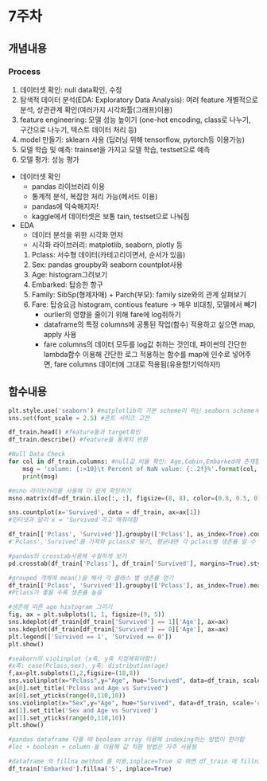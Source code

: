 # 7주차

## 개념내용

### Process

1. 데이터셋 확인: null data확인, 수정
2. 탐색적 데이터 분석(EDA: Exploratory Data Analysis): 여러 feature 개별적으로 분석, 상관관계 확인(여러가지 시각화툴(그래프)이용)
3. feature engineering: 모델 성능 높이기 (one-hot encoding, class로 나누기, 구간으로 나누기, 텍스트 데이터 처리 등)
4. model 만들기: sklearn 사용 (딥러닝 위해 tensorflow, pytorch등 이용가능)
5. 모델 학습 및 예측: trainset을 가지고 모델 학습, testset으로 예측
6. 모델 평가: 성능 평가

- 데이터셋 확인
    - pandas 라이브러리 이용
    - 통계적 분석, 복잡한 처리 가능(메서드 이용)
    - pandas에 익숙해지자!
    - kaggle에서 데이터셋은 보통 tain, testset으로 나눠짐
- EDA
    - 데이터 분석을 위한 시각화 먼저
    - 시각화 라이브러리: matplotlib, seaborn, plotly 등
    1. Pclass: 서수형 데이터(카테고리이면서, 순서가 있음)
    2. Sex: pandas groupby와 seaborn countplot사용
    3. Age: histogram그려보기
    4. Embarked: 탑승한 항구
    5. Family: SibSp(형제자매) + Parch(부모): family size와의 관계 살펴보기
    6. Fare: 탑승요금 histogram, contious feature → 매우 비대칭, 모델에서 빼기
        - ourlier의 영향을 줄이기 위해 fare에 log취하기
        - dataframe의 특정 columns에 공통된 작업(함수) 적용하고 싶으면 map, apply 사용
        - fare columns의 데이터 모두를 log값 취하는 것인데, 파이썬의 간단한 lambda함수 이용해 간단한 로그 적용하는 함수를 map에 인수로 넣어주면, fare columns 데이터에 그대로 적용됨(유용함!기억하자!)

## 함수내용

```python
plt.style.use('seaborn') #matplotlib의 기본 scheme이 아닌 seaborn scheme세팅
sns.set(font_scale = 2.5) #폰트 사이즈 고전

df_train.head() #feature들과 target확인
df_train.describe() #feature들 통계치 반환

#Null Data Check
for col in df_train.columns: #null값 비율 확인: Age,Cabin,Embarked에 존재함 확인
    msg = 'column: {:>10}\t Percent of NaN value: {:.2f}%'.format(col, 100 * (df_train[col].isnull().sum() / df_train[col].shape[0]))
    print(msg)

#msno 라이브러리를 사용해 더 쉽게 확인하기
msno.matrix(df=df_train.iloc[:, :], figsize=(8, 8), color=(0.8, 0.5, 0.2))

sns.countplot(x='Survived', data = df_train, ax=ax[1]) 
#인터넷과 달리 x = 'Survived'라고 해줘야함

df_train[['Pclass', 'Survived']].groupby(['Pclass'], as_index=True).count()
#'Pclass','Survived'를 가져와 pclass로 묶기, 평균내면 각 pclass별 생존률 알 수 있음

#pandas의 crosstab사용해 수월하게 보기
pd.crosstab(df_train['Pclass'], df_train['Survived'], margins=True).style.background_gradient(cmap='summer_r')

#grouped 객체에 mean()을 해서 각 클래스 별 생존률 얻기 
df_train[['Pclass', 'Survived']].groupby(['Pclass'], as_index=True).mean().sort_values(by='Survived', ascending=False).plot.bar()
#Pclass가 좋을 수록 생존률 높음

#생존에 따른 age histogram 그리기
fig, ax = plt.subplots(1, 1, figsize=(9, 5))
sns.kdeplot(df_train[df_train['Survived'] == 1]['Age'], ax=ax)
sns.kdeplot(df_train[df_train['Survived'] == 0]['Age'], ax=ax)
plt.legend(['Survived == 1', 'Survived == 0'])
plt.show()

#seaborn의 violinplot (x축, y축 지정해줘야함!)
#x축: case(Pclass,sex), y축: distribution(age)
f,ax=plt.subplots(1,2,figsize=(18,8))
sns.violinplot(x="Pclass",y="Age", hue="Survived", data=df_train, scale='count', split=True,ax=ax[0])
ax[0].set_title('Pclass and Age vs Survived')
ax[0].set_yticks(range(0,110,10))
sns.violinplot(x="Sex",y="Age", hue="Survived", data=df_train, scale='count', split=True,ax=ax[1])
ax[1].set_title('Sex and Age vs Survived')
ax[1].set_yticks(range(0,110,10))
plt.show()

#pandas dataframe 다룰 때 boolean array 이용해 indexing하는 방법이 편리함
#loc + boolean + column 을 이용해 값 치환 방법은 자주 사용됨

#dataframe 의 fillna method 를 이용,inplace=True 로 하면 df_train 에 fillna 를 실제로 적용
df_train['Embarked'].fillna('S', inplace=True)

```
